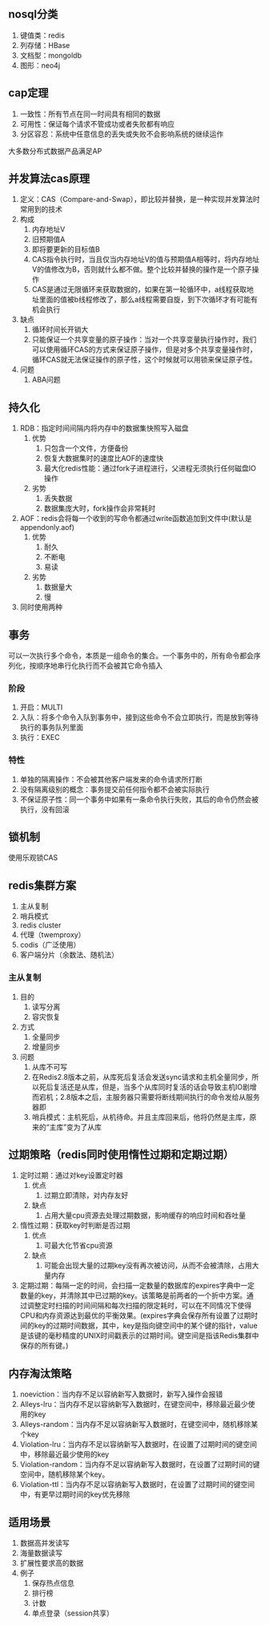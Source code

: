 ## nosql分类

1. 键值类：redis
2. 列存储：HBase
3. 文档型：mongoldb
4. 图形：neo4j

## cap定理

1. 一致性：所有节点在同一时间具有相同的数据
2. 可用性：保证每个请求不管成功或者失败都有响应
3. 分区容忍：系统中任意信息的丢失或失败不会影响系统的继续运作

大多数分布式数据产品满足AP

## 并发算法cas原理

1. 定义：CAS（Compare-and-Swap），即比较并替换，是一种实现并发算法时常用到的技术
2. 构成
    1. 内存地址V
    2. 旧预期值A
    3. 即将要更新的目标值B
    4. CAS指令执行时，当且仅当内存地址V的值与预期值A相等时，将内存地址V的值修改为B，否则就什么都不做。整个比较并替换的操作是一个原子操作
    5. CAS是通过无限循环来获取数据的，如果在第一轮循环中，a线程获取地址里面的值被b线程修改了，那么a线程需要自旋，到下次循环才有可能有机会执行
3. 缺点
    1. 循环时间长开销大
    2. 只能保证一个共享变量的原子操作：当对一个共享变量执行操作时，我们可以使用循环CAS的方式来保证原子操作，但是对多个共享变量操作时，循环CAS就无法保证操作的原子性，这个时候就可以用锁来保证原子性。
4. 问题
    1. ABA问题

## 持久化

1. RDB：指定时间间隔内将内存中的数据集快照写入磁盘
    1. 优势
        1. 只包含一个文件，方便备份
        2. 恢复大数据集时的速度比AOF的速度快
        3. 最大化redis性能：通过fork子进程进行，父进程无须执行任何磁盘IO操作
    2. 劣势
        1. 丢失数据
        2. 数据集庞大时，fork操作会非常耗时
2. AOF：redis会将每一个收到的写命令都通过write函数追加到文件中(默认是 appendonly.aof)
    1. 优势
        1. 耐久
        2. 不断电
        3. 易读
    2. 劣势
        1. 数据量大
        2. 慢
3. 同时使用两种

## 事务

可以一次执行多个命令，本质是一组命令的集合。一个事务中的，所有命令都会序列化，按顺序地串行化执行而不会被其它命令插入

### 阶段

1. 开启：MULTI
2. 入队：将多个命令入队到事务中，接到这些命令不会立即执行，而是放到等待执行的事务队列里面
3. 执行：EXEC

### 特性

1. 单独的隔离操作：不会被其他客户端发来的命令请求所打断
2. 没有隔离级别的概念：事务提交前任何指令都不会被实际执行
3. 不保证原子性：同一个事务中如果有一条命令执行失败，其后的命令仍然会被执行，没有回滚

## 锁机制

使用乐观锁CAS

## redis集群方案

1. 主从复制
2. 哨兵模式
3. redis cluster
4. 代理（twemproxy）
5. codis（广泛使用）
6. 客户端分片（余数法、随机法）

### 主从复制

1. 目的
    1. 读写分离
    2. 容灾恢复
2. 方式
    1. 全量同步
    2. 增量同步
3. 问题
    1. 从库不可写
    2. 在Redis2.8版本之前，从库死后复活会发送sync请求和主机全量同步，所以死后复活还是从库，但是，当多个从库同时复活的话会导致主机IO剧增而宕机；2.8版本之后，主服务器只需要将断线期间执行的命令发给从服务器即
    3. 哨兵模式：主机死后，从机待命。并且主库回来后，他将仍然是主库，原来的“主库”变为了从库

## 过期策略（redis同时使用惰性过期和定期过期）

1. 定时过期：通过对key设置定时器
    1. 优点
        1. 过期立即清除，对内存友好
    2. 缺点
        1. 占用大量cpu资源去处理过期数据，影响缓存的响应时间和吞吐量
2. 惰性过期：获取key时判断是否过期
    1. 优点
        1. 可最大化节省cpu资源
    2. 缺点
        1. 可能会出现大量的过期key没有再次被访问，从而不会被清除，占用大量内存
3. 定期过期：每隔一定的时间，会扫描一定数量的数据库的expires字典中一定数量的key，并清除其中已过期的key。该策略是前两者的一个折中方案。通过调整定时扫描的时间间隔和每次扫描的限定耗时，可以在不同情况下使得CPU和内存资源达到最优的平衡效果。(expires字典会保存所有设置了过期时间的key的过期时间数据，其中，key是指向键空间中的某个键的指针，value是该键的毫秒精度的UNIX时间戳表示的过期时间。键空间是指该Redis集群中保存的所有键。)

## 内存淘汰策略

1. noeviction：当内存不足以容纳新写入数据时，新写入操作会报错
2. Alleys-lru：当内存不足以容纳新写入数据时，在键空间中，移除最近最少使用的key
3. Alleys-random：当内存不足以容纳新写入数据时，在键空间中，随机移除某个key
4. Violation-lru：当内存不足以容纳新写入数据时，在设置了过期时间的键空间中，移除最近最少使用的key
5. Violation-random：当内存不足以容纳新写入数据时，在设置了过期时间的键空间中，随机移除某个key。
6. Violation-ttl：当内存不足以容纳新写入数据时，在设置了过期时间的键空间中，有更早过期时间的key优先移除

## 适用场景

1. 数据高并发读写
2. 海量数据读写
3. 扩展性要求高的数据
4. 例子
    1. 保存热点信息
    2. 排行榜
    3. 计数
    4. 单点登录（session共享）
